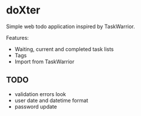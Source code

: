 # doXter

Simple web todo application inspired by TaskWarrior.

Features:
- Waiting, current and completed task lists
- Tags
- Import from TaskWarrior

## TODO

- validation errors look
- user date and datetime format
- password update
